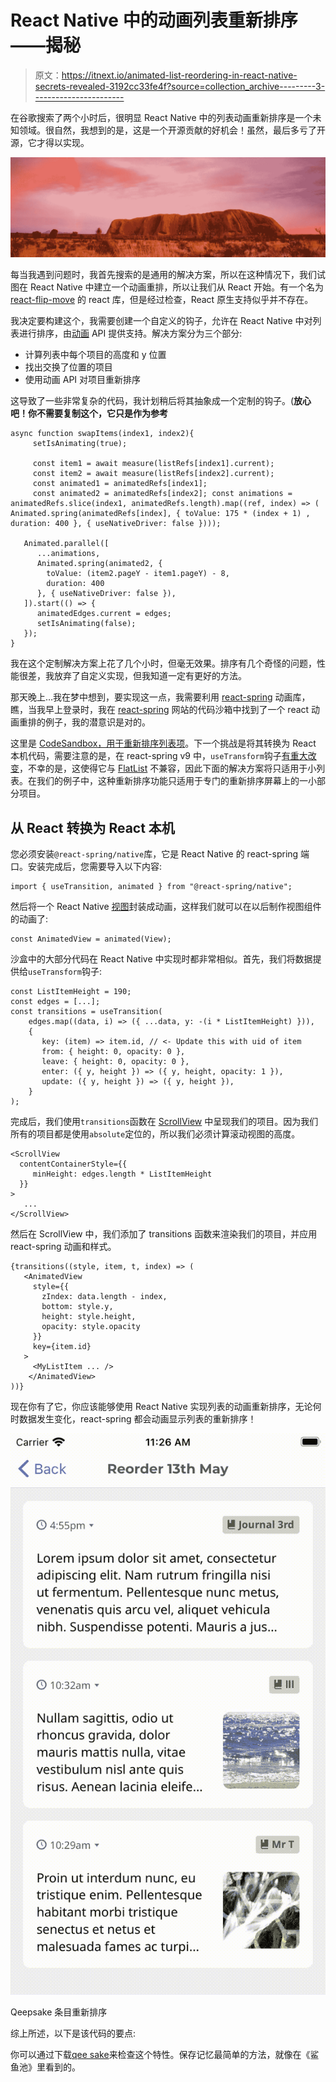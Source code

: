 # React Native 中的动画列表重新排序——揭秘

> 原文：<https://itnext.io/animated-list-reordering-in-react-native-secrets-revealed-3192cc33fe4f?source=collection_archive---------3----------------------->

在谷歌搜索了两个小时后，很明显 React Native 中的列表动画重新排序是一个未知领域。很自然，我想到的是，这是一个开源贡献的好机会！虽然，最后多亏了开源，它才得以实现。

![](img/f5ebb592d37400875ff671e4f615ba02.png)

每当我遇到问题时，我首先搜索的是通用的解决方案，所以在这种情况下，我们试图在 React Native 中建立一个动画重排，所以让我们从 React 开始。有一个名为 [react-flip-move](https://github.com/joshwcomeau/react-flip-move) 的 react 库，但是经过检查，React 原生支持似乎并不存在。

我决定要构建这个，我需要创建一个自定义的钩子，允许在 React Native 中对列表进行排序，由[动画](https://reactnative.dev/docs/animated) API 提供支持。解决方案分为三个部分:

*   计算列表中每个项目的高度和 y 位置
*   找出交换了位置的项目
*   使用动画 API 对项目重新排序

这导致了一些非常复杂的代码，我计划稍后将其抽象成一个定制的钩子。(**放心吧！你不需要复制这个，它只是作为参考**

```
async function swapItems(index1, index2){
     setIsAnimating(true);

     const item1 = await measure(listRefs[index1].current);
     const item2 = await measure(listRefs[index2].current);
     const animated1 = animatedRefs[index1];
     const animated2 = animatedRefs[index2]; const animations = animatedRefs.slice(index1, animatedRefs.length).map((ref, index) => ( Animated.spring(animatedRefs[index], { toValue: 175 * (index + 1) , duration: 400 }, { useNativeDriver: false })));

   Animated.parallel([
      ...animations,
      Animated.spring(animated2, {
        toValue: (item2.pageY - item1.pageY) - 8,
        duration: 400
      }, { useNativeDriver: false }),
   ]).start(() => {
      animatedEdges.current = edges;
      setIsAnimating(false);
   });
}
```

我在这个定制解决方案上花了几个小时，但毫无效果。排序有几个奇怪的问题，性能很差，我放弃了自定义实现，但我知道一定有更好的方法。

那天晚上…我在梦中想到，要实现这一点，我需要利用 [react-spring](https://react-spring.io/) 动画库，瞧，当我早上登录时，我在 [react-spring](https://react-spring.io/) 网站的代码沙箱中找到了一个 react 动画重排的例子，我的潜意识是对的。

这里是 [CodeSandbox，用于重新排序列表项](https://codesandbox.io/s/eloquent-meninsky-rzmc0?file=/src/App.tsx)。下一个挑战是将其转换为 React 本机代码，需要注意的是，在 react-spring v9 中，`useTransform`钩子[有重大改变](https://aleclarson.github.io/react-spring/v9/breaking-changes/#The-useTransition-hook)，不幸的是，这使得它与 [FlatList](https://reactnative.dev/docs/flatlist) 不兼容，因此下面的解决方案将只适用于小列表。在我们的例子中，这种重新排序功能只适用于专门的重新排序屏幕上的一小部分项目。

## 从 React 转换为 React 本机

您必须安装`@react-spring/native`库，它是 React Native 的 react-spring 端口。安装完成后，您需要导入以下内容:

```
import { useTransition, animated } from "@react-spring/native";
```

然后将一个 React Native [视图](https://reactnative.dev/docs/view)封装成动画，这样我们就可以在以后制作视图组件的动画了:

```
const AnimatedView = animated(View);
```

沙盒中的大部分代码在 React Native 中实现时都非常相似。首先，我们将数据提供给`useTransform`钩子:

```
const ListItemHeight = 190;
const edges = [...];
const transitions = useTransition(
    edges.map((data, i) => ({ ...data, y: -(i * ListItemHeight) })),
    {
       key: (item) => item.id, // <- Update this with uid of item
       from: { height: 0, opacity: 0 },
       leave: { height: 0, opacity: 0 },
       enter: ({ y, height }) => ({ y, height, opacity: 1 }),
       update: ({ y, height }) => ({ y, height }),
    }
);
```

完成后，我们使用`transitions`函数在 [ScrollView](https://reactnative.dev/docs/using-a-scrollview) 中呈现我们的项目。因为我们所有的项目都是使用`absolute`定位的，所以我们必须计算滚动视图的高度。

```
<ScrollView 
  contentContainerStyle={{ 
     minHeight: edges.length * ListItemHeight 
  }}
>
   ...
</ScrollView>
```

然后在 ScrollView 中，我们添加了 transitions 函数来渲染我们的项目，并应用 react-spring 动画和样式。

```
{transitions((style, item, t, index) => (
   <AnimatedView 
     style={{
       zIndex: data.length - index,
       bottom: style.y,
       height: style.height,
       opacity: style.opacity
     }} 
     key={item.id}
   >
     <MyListItem ... />
    </AnimatedView>
))}
```

现在你有了它，你应该能够使用 React Native 实现列表的动画重新排序，无论何时数据发生变化，react-spring 都会动画显示列表的重新排序！

![](img/08387c47fc7c1a862b1ad0b90605d213.png)

Qeepsake 条目重新排序

综上所述，以下是该代码的要点:

你可以通过下载[qee sake](https://www.qeepsake.com/)来检查这个特性。保存记忆最简单的方法，就像在《鲨鱼池》里看到的。